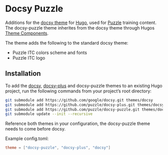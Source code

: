 # Docsy Puzzle

Additions for the [docsy theme](https://github.com/google/docsy) for [Hugo](https://gohugo.io/), used for [Puzzle](https://puzzle.ch/) training content.
The docsy-puzzle theme inherites from the docsy theme through Hugos [Theme Components](https://gohugo.io/hugo-modules/theme-components/).

The theme adds the following to the standard docsy theme:

* Puzzle ITC colors scheme and fonts
* Puzzle ITC logo

## Installation

To add the [docsy](https://github.com/google/docsy), [docsy-plus](https://github.com/puzzle/docsy-plus) and docsy-puzzle themes to an existing Hugo project, run the following commands from your project’s root directory:

```sh
git submodule add https://github.com/google/docsy.git themes/docsy
git submodule add https://github.com/puzzle/docsy-plus.git themes/docsy-plus
git submodule add https://github.com/puzzle/docsy-puzzle.git themes/docsy-puzzle
git submodule update --init --recursive
```

Reference both themes in your configuration, the docsy-puzzle theme needs to come before docsy.

Example config.toml:

```toml
theme = ["docsy-puzzle", "docsy-plus", "docsy"]
```
